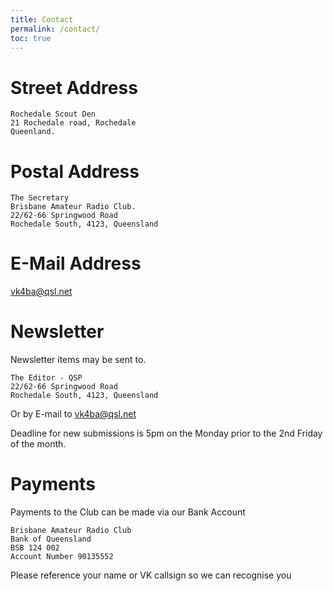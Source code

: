 ```yaml
---
title: Contact
permalink: /contact/
toc: true
---
```


# Street Address

```
Rochedale Scout Den
21 Rochedale road, Rochedale
Queenland.
```

# Postal Address

```
The Secretary
Brisbane Amateur Radio Club.
22/62-66 Springwood Road
Rochedale South, 4123, Queensland
```

# E-Mail Address

[vk4ba@qsl.net](mailto:vk4ba@qsl.net)

# Newsletter

Newsletter items may be sent to.

```
The Editor - QSP
22/62-66 Springwood Road
Rochedale South, 4123, Queensland
```

Or by E-mail to [vk4ba@qsl.net](mailto:vk4ba@qsl.net)

Deadline for new submissions is 5pm on the Monday prior to the 2nd Friday of the month.


# Payments

Payments to the Club can be made via our Bank Account

```
Brisbane Amateur Radio Club
Bank of Queensland
BSB 124 002
Account Number 90135552
```

Please reference your name or VK callsign so we can recognise you
